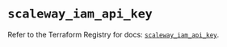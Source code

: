 # `scaleway_iam_api_key`

Refer to the Terraform Registry for docs: [`scaleway_iam_api_key`](https://registry.terraform.io/providers/scaleway/scaleway/2.49.0/docs/resources/iam_api_key).
